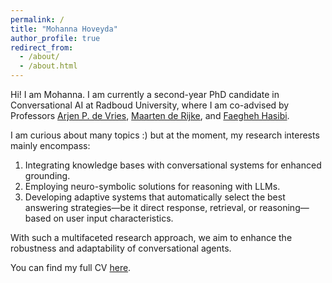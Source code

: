 ```yaml
---
permalink: /
title: "Mohanna Hoveyda"
author_profile: true
redirect_from: 
  - /about/
  - /about.html
---
```


Hi! I am Mohanna. I am currently a second-year PhD candidate in Conversational AI at Radboud University, where I am co-advised by Professors [Arjen P. de Vries](https://www.ru.nl/personen/vries-a-de), [Maarten de Rijke](https://staff.fnwi.uva.nl/m.derijke/), and [Faegheh Hasibi](https://hasibi.com/).

I am curious about many topics :) but at the moment, my research interests mainly encompass:
1. Integrating knowledge bases with conversational systems for enhanced grounding.
2. Employing neuro-symbolic solutions for reasoning with LLMs.
3. Developing adaptive systems that automatically select the best answering strategies—be it direct response, retrieval, or reasoning—based on user input characteristics.

With such a multifaceted research approach, we aim to enhance the robustness and adaptability of conversational agents.

You can find my full CV [here](link_to_your_CV).

<!-- 
A data-driven personal website
======
blah blah -->
